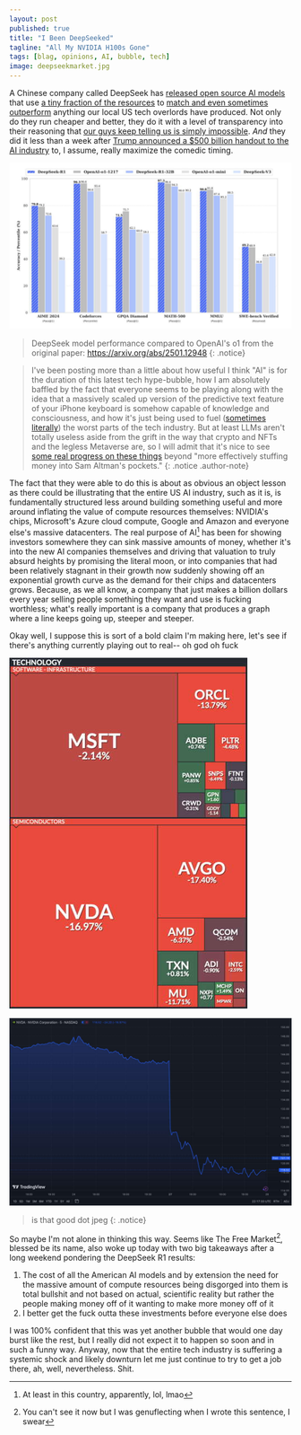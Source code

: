 ```yaml
---
layout: post
published: true
title: "I Been DeepSeeked"
tagline: "All My NVIDIA H100s Gone"
tags: [blag, opinions, AI, bubble, tech]
image: deepseekmarket.jpg
---
```


A Chinese company called DeepSeek has [released open source AI models](https://huggingface.co/deepseek-ai/DeepSeek-R1) that use [a tiny fraction of the resources](https://venturebeat.com/ai/open-source-deepseek-r1-uses-pure-reinforcement-learning-to-match-openai-o1-at-95-less-cost/) to [match and even sometimes outperform](https://www.nature.com/articles/d41586-025-00229-6) anything our local US tech overlords have produced. Not only do they run cheaper and better, they do it with a level of transparency into their reasoning that [our guys keep telling us is simply impossible](https://arstechnica.com/information-technology/2023/05/openai-peeks-into-the-black-box-of-neural-networks-with-new-research/). *And* they did it less than a week after [Trump announced a $500 billion handout to the AI industry](https://spectrum.ieee.org/stargate) to, I assume, really maximize the comedic timing.

![Graph showing DeepSeek's R1 model performance on various benchmarks either closely matching or slightly outperforming OpenAI's o1 model.](/images/deepseekperf.jpg)

> DeepSeek model performance compared to OpenAI's o1 from the original paper: <https://arxiv.org/abs/2501.12948>
{: .notice}

> I've been posting more than a little about how useful I think "AI" is for the duration of this latest tech hype-bubble, how I am absolutely baffled by the fact that everyone seems to be playing along with the idea that a massively scaled up version of the predictive text feature of your iPhone keyboard is somehow capable of knowledge and consciousness, and how it's just being used to fuel ([sometimes literally](https://www.bloomberg.com/news/articles/2024-01-25/ai-needs-so-much-power-that-old-coal-plants-are-sticking-around)) the worst parts of the tech industry. But at least LLMs aren't totally useless aside from the grift in the way that crypto and NFTs and the legless Metaverse are, so I will admit that it's nice to see [some real progress on these things](https://www.nextbigfuture.com/2025/01/open-source-deepseek-r1-runs-at-200-tokens-per-second-on-raspberry-pi.html) beyond "more effectively stuffing money into Sam Altman's pockets."
{: .notice .author-note}

The fact that they were able to do this is about as obvious an object lesson as there could be illustrating that the entire US AI industry, such as it is, is fundamentally structured less around building something useful and more around inflating the value of compute resources themselves: NVIDIA's chips, Microsoft's Azure cloud compute, Google and Amazon and everyone else's massive datacenters. The real purpose of AI[^1] has been for showing investors somewhere they can sink massive amounts of money, whether it's into the new AI companies themselves and driving that valuation to truly absurd heights by promising the literal moon, or into companies that had been relatively stagnant in their growth now suddenly showing off an exponential growth curve as the demand for their chips and datacenters grows. Because, as we all know, a company that just makes a billion dollars every year selling people something they want and use is fucking worthless; what's really important is a company that produces a graph where a line keeps going up, steeper and steeper. 

Okay well, I suppose this is sort of a bold claim I'm making here, let's see if there's anything currently playing out to real-- oh god oh fuck

![Tech sector stocks largely in the red today with focus on Microsoft down 2% and NVIDIA down 17%](/images/techstonksbad.jpg)

![NVIDIA stock chart showing a massive and immediate drop in price on 1/27, the first day of trading after the DeepSeek R1 model news was widely available](/images/nvidiadown.jpg)

> is that good dot jpeg
{: .notice}

So maybe I'm not alone in thinking this way. Seems like The Free Market[^2], blessed be its name, also woke up today with two big takeaways after a long weekend pondering the DeepSeek R1 results:

1. The cost of all the American AI models and by extension the need for the massive amount of compute resources being disgorged into them is total bullshit and not based on actual, scientific reality but rather the people making money off of it wanting to make more money off of it
2. I better get the fuck outta these investments before everyone else does

I was 100% confident that this was yet another bubble that would one day burst like the rest, but I really did not expect it to happen so soon and in such a funny way. Anyway, now that the entire tech industry is suffering a systemic shock and likely downturn let me just continue to try to get a job there, ah, well, nevertheless. Shit.

[^1]: At least in this country, apparently, lol, lmao
[^2]: You can't see it now but I was genuflecting when I wrote this sentence, I swear